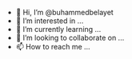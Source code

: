 - 👋 Hi, I’m @buhammedbelayet
- 👀 I’m interested in ...
- 🌱 I’m currently learning ...
- 💞️ I’m looking to collaborate on ...
- 📫 How to reach me ...

<!---
buhammedbelayet/buhammedbelayet is a ✨ special ✨ repository because its `README.md` (this file) appears on your GitHub profile.
You can click the Preview link to take a look at your changes.
--->
